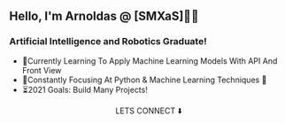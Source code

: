 ## Hello, I'm Arnoldas @ [SMXaS]👨‍💻

### Artificial Intelligence and Robotics Graduate!

- 🔨Currently Learning To Apply Machine Learning Models With API And Front View
- 📗Constantly Focusing At Python & Machine Learning Techniques 🐍
- ⏳2021 Goals: Build Many Projects!

<p align="center">
LETS CONNECT ⬇️
</p>
